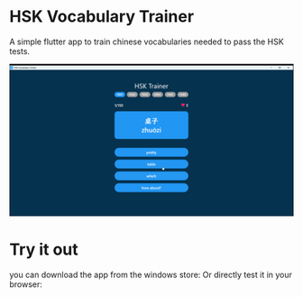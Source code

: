 # HSK Vocabulary Trainer

A simple flutter app to train chinese vocabularies needed to pass the HSK tests.

![App Animation](animation.gif)

# Try it out 

you can download the app from the windows store: 
Or directly test it in your browser: 